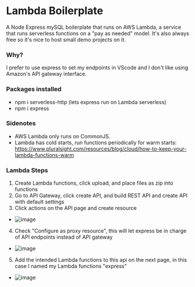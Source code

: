 # Lambda Boilerplate
A Node Express mySQL boilerplate that runs on AWS Lambda, a service that runs serverless functions on a "pay as needed" model. It's also always free so it's nice to host small demo projects on it. 
### Why?
I prefer to use express to set my endpoints in VScode and I don't like using Amazon's API gateway interface.
### Packages installed
- npm i serverless-http (lets express run on Lambda serverless)
- npm i express
### Sidenotes
- AWS Lambda only runs on CommonJS.
- Lambda has cold starts, run functions periodically for warm starts: https://www.pluralsight.com/resources/blog/cloud/how-to-keep-your-lambda-functions-warm
### Lambda Steps
1. Create Lambda functions, click upload, and place files as zip into functions
2. Go to API Gateway, click create API, and build REST API and create API with default settings
3. Click actions on the API page and create resource
- ![image](https://github.com/HenjiShip/LambdaBoiler/assets/128566052/91de40ed-8a17-4698-a368-0f347910774b)
4. Check "Configure as proxy resource", this will let express be in charge of API endpoints instead of API gateway
- ![image](https://github.com/HenjiShip/LambdaBoiler/assets/128566052/8675bb43-bd75-4fe8-ade2-ed161e64d482)
5. Add the intended Lambda functions to this api on the next page, in this case I named my Lambda functions "express"
- ![image](https://github.com/HenjiShip/LambdaBoiler/assets/128566052/c6d16732-2bde-4e5b-ad4a-8226ae935250)

